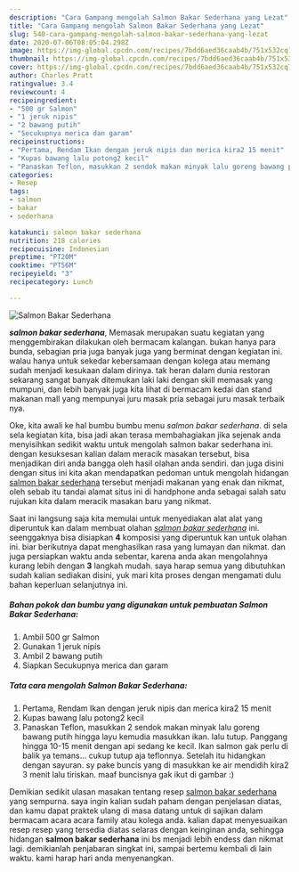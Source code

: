 ```yaml
---
description: "Cara Gampang mengolah Salmon Bakar Sederhana yang Lezat"
title: "Cara Gampang mengolah Salmon Bakar Sederhana yang Lezat"
slug: 540-cara-gampang-mengolah-salmon-bakar-sederhana-yang-lezat
date: 2020-07-06T08:05:04.298Z
image: https://img-global.cpcdn.com/recipes/7bdd6aed36caab4b/751x532cq70/salmon-bakar-sederhana-foto-resep-utama.jpg
thumbnail: https://img-global.cpcdn.com/recipes/7bdd6aed36caab4b/751x532cq70/salmon-bakar-sederhana-foto-resep-utama.jpg
cover: https://img-global.cpcdn.com/recipes/7bdd6aed36caab4b/751x532cq70/salmon-bakar-sederhana-foto-resep-utama.jpg
author: Charles Pratt
ratingvalue: 3.4
reviewcount: 4
recipeingredient:
- "500 gr Salmon"
- "1 jeruk nipis"
- "2 bawang putih"
- "Secukupnya merica dan garam"
recipeinstructions:
- "Pertama, Rendam Ikan dengan jeruk nipis dan merica kira2 15 menit"
- "Kupas bawang lalu potong2 kecil"
- "Panaskan Teflon, masukkan 2 sendok makan minyak lalu goreng bawang putih hingga layu kemudia masukkan ikan. lalu tutup. Panggang hingga 10-15 menit dengan api sedang ke kecil. Ikan salmon gak perlu di balik ya temans... cukup tutup aja teflonnya. Setelah itu hidangkan dengan sayuran. sy pake buncis yang di masukkan ke air mendidih kira2 3 menit lalu tiriskan. maaf buncisnya gak ikut di gambar :)"
categories:
- Resep
tags:
- salmon
- bakar
- sederhana

katakunci: salmon bakar sederhana 
nutrition: 218 calories
recipecuisine: Indonesian
preptime: "PT20M"
cooktime: "PT56M"
recipeyield: "3"
recipecategory: Lunch

---
```



![Salmon Bakar Sederhana](https://img-global.cpcdn.com/recipes/7bdd6aed36caab4b/751x532cq70/salmon-bakar-sederhana-foto-resep-utama.jpg)

<b><i>salmon bakar sederhana</i></b>, Memasak merupakan suatu kegiatan yang menggembirakan dilakukan oleh bermacam kalangan. bukan hanya para bunda, sebagian pria juga banyak juga yang berminat dengan kegiatan ini. walau hanya untuk sekedar kebersamaan dengan kolega atau memang sudah menjadi kesukaan dalam dirinya. tak heran dalam dunia restoran sekarang sangat banyak ditemukan laki laki dengan skill memasak yang mumpuni, dan lebih banyak juga kita lihat di bermacam kedai dan stand makanan mall yang mempunyai juru masak pria sebagai juru masak terbaik nya.



Oke, kita awali ke hal bumbu bumbu menu <i>salmon bakar sederhana</i>. di sela sela kegiatan kita, bisa jadi akan terasa membahagiakan jika sejenak anda menyisihkan sedikit waktu untuk mengolah salmon bakar sederhana ini. dengan kesuksesan kalian dalam meracik masakan tersebut, bisa menjadikan diri anda bangga oleh hasil olahan anda sendiri. dan juga disini dengan situs ini kita akan mendapatkan pedoman untuk mengolah hidangan <u>salmon bakar sederhana</u> tersebut menjadi makanan yang enak dan nikmat, oleh sebab itu tandai alamat situs ini di handphone anda sebagai salah satu rujukan kita dalam meracik masakan baru yang nikmat.


Saat ini langsung saja kita memulai untuk menyediakan alat alat yang diperuntuk kan dalam membuat olahan <u><i>salmon bakar sederhana</i></u> ini. seenggaknya bisa disiapkan <b>4</b> komposisi yang diperuntuk kan untuk olahan ini. biar berikutnya dapat menghasilkan rasa yang lumayan dan nikmat. dan juga persiapkan waktu anda sebentar, karena anda akan mengolahnya kurang lebih dengan <b>3</b> langkah mudah. saya harap semua yang dibutuhkan sudah kalian sediakan disini, yuk mari kita proses dengan mengamati dulu bahan keperluan selanjutnya ini.

<!--inarticleads1-->

##### Bahan pokok dan bumbu yang digunakan untuk pembuatan Salmon Bakar Sederhana:

1. Ambil 500 gr Salmon
1. Gunakan 1 jeruk nipis
1. Ambil 2 bawang putih
1. Siapkan Secukupnya merica dan garam




<!--inarticleads2-->

##### Tata cara mengolah Salmon Bakar Sederhana:

1. Pertama, Rendam Ikan dengan jeruk nipis dan merica kira2 15 menit
1. Kupas bawang lalu potong2 kecil
1. Panaskan Teflon, masukkan 2 sendok makan minyak lalu goreng bawang putih hingga layu kemudia masukkan ikan. lalu tutup. Panggang hingga 10-15 menit dengan api sedang ke kecil. Ikan salmon gak perlu di balik ya temans... cukup tutup aja teflonnya. Setelah itu hidangkan dengan sayuran. sy pake buncis yang di masukkan ke air mendidih kira2 3 menit lalu tiriskan. maaf buncisnya gak ikut di gambar :)




Demikian sedikit ulasan masakan tentang resep <u>salmon bakar sederhana</u> yang sempurna. saya ingin kalian sudah paham dengan penjelasan diatas, dan kamu dapat praktek ulang di masa datang untuk di sajikan dalam bermacam acara acara family atau kolega anda. kalian dapat menyesuaikan resep resep yang tersedia diatas selaras dengan keinginan anda, sehingga hidangan <b>salmon bakar sederhana</b> ini bs menjadi lebih endess dan nikmat lagi. demikianlah penjabaran singkat ini, sampai bertemu kembali di lain waktu. kami harap hari anda menyenangkan.
